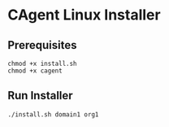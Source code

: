 # CAgent Linux Installer

## Prerequisites
```
chmod +x install.sh
chmod +x cagent
```

## Run Installer
```
./install.sh domain1 org1
```
